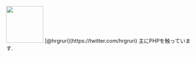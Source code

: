 <img src="https://avatars3.githubusercontent.com/u/10274233?v=3&s=460" width="100px">  
[@hrgruri](https://twitter.com/hrgruri)  
主にPHPを触っています.
